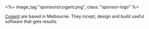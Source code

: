 <%= image_tag "sponsors/cogent.png", class: "sponsor-logo" %>

[Cogent](https://www.cogent.com/) are based in Melbourne. They incept, design and build useful software that gets results.
